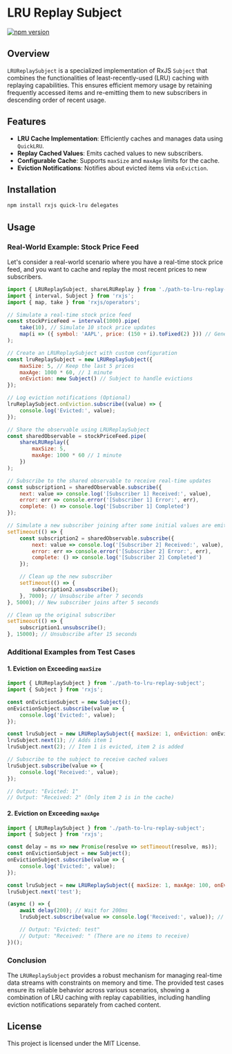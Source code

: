 # LRU Replay Subject

[![npm version](https://badge.fury.io/js/lru-replay-subject.svg)](https://badge.fury.io/js/lru-replay-subject)

## Overview

`LRUReplaySubject` is a specialized implementation of RxJS `Subject` that combines the functionalities of least-recently-used (LRU) caching with replaying capabilities. This ensures efficient memory usage by retaining frequently accessed items and re-emitting them to new subscribers in descending order of recent usage.

## Features

- **LRU Cache Implementation**: Efficiently caches and manages data using `QuickLRU`.
- **Replay Cached Values**: Emits cached values to new subscribers.
- **Configurable Cache**: Supports `maxSize` and `maxAge` limits for the cache.
- **Eviction Notifications**: Notifies about evicted items via `onEviction`.

## Installation

```sh
npm install rxjs quick-lru delegates
```

## Usage

### Real-World Example: Stock Price Feed

Let's consider a real-world scenario where you have a real-time stock price feed, and you want to cache and replay the most recent prices to new subscribers.

```javascript
import { LRUReplaySubject, shareLRUReplay } from './path-to-lru-replay-subject';
import { interval, Subject } from 'rxjs';
import { map, take } from 'rxjs/operators';

// Simulate a real-time stock price feed
const stockPriceFeed = interval(1000).pipe(
    take(10), // Simulate 10 stock price updates
    map(i => ({ symbol: 'AAPL', price: (150 + i).toFixed(2) })) // Generate example stock price data
);

// Create an LRUReplaySubject with custom configuration
const lruReplaySubject = new LRUReplaySubject({
    maxSize: 5, // Keep the last 5 prices
    maxAge: 1000 * 60, // 1 minute
    onEviction: new Subject() // Subject to handle evictions
});

// Log eviction notifications (Optional)
lruReplaySubject.onEviction.subscribe((value) => {
    console.log('Evicted:', value);
});

// Share the observable using LRUReplaySubject
const sharedObservable = stockPriceFeed.pipe(
    shareLRUReplay({
        maxSize: 5,
        maxAge: 1000 * 60 // 1 minute
    })
);

// Subscribe to the shared observable to receive real-time updates
const subscription1 = sharedObservable.subscribe({
    next: value => console.log('[Subscriber 1] Received:', value),
    error: err => console.error('[Subscriber 1] Error:', err),
    complete: () => console.log('[Subscriber 1] Completed')
});

// Simulate a new subscriber joining after some initial values are emitted
setTimeout(() => {
    const subscription2 = sharedObservable.subscribe({
        next: value => console.log('[Subscriber 2] Received:', value),
        error: err => console.error('[Subscriber 2] Error:', err),
        complete: () => console.log('[Subscriber 2] Completed')
    });

    // Clean up the new subscriber
    setTimeout(() => {
        subscription2.unsubscribe();
    }, 7000); // Unsubscribe after 7 seconds
}, 5000); // New subscriber joins after 5 seconds

// Clean up the original subscriber
setTimeout(() => {
    subscription1.unsubscribe();
}, 15000); // Unsubscribe after 15 seconds
```

### Additional Examples from Test Cases

#### 1. Eviction on Exceeding `maxSize`

```javascript
import { LRUReplaySubject } from './path-to-lru-replay-subject';
import { Subject } from 'rxjs';

const onEvictionSubject = new Subject();
onEvictionSubject.subscribe(value => {
    console.log('Evicted:', value);
});

const lruSubject = new LRUReplaySubject({ maxSize: 1, onEviction: onEvictionSubject });
lruSubject.next(1); // Adds item 1
lruSubject.next(2); // Item 1 is evicted, item 2 is added

// Subscribe to the subject to receive cached values
lruSubject.subscribe(value => {
    console.log('Received:', value);
});

// Output: "Evicted: 1"
// Output: "Received: 2" (Only item 2 is in the cache)
```

#### 2. Eviction on Exceeding `maxAge`

```javascript
import { LRUReplaySubject } from './path-to-lru-replay-subject';
import { Subject } from 'rxjs';

const delay = ms => new Promise(resolve => setTimeout(resolve, ms));
const onEvictionSubject = new Subject();
onEvictionSubject.subscribe(value => {
    console.log('Evicted:', value);
});

const lruSubject = new LRUReplaySubject({ maxSize: 1, maxAge: 100, onEviction: onEvictionSubject });
lruSubject.next('test');

(async () => {
    await delay(200); // Wait for 200ms
    lruSubject.subscribe(value => console.log('Received:', value)); // Receives no items since 'test' is expired and evicted

    // Output: "Evicted: test"
    // Output: "Received: " (There are no items to receive)
})();
```

### Conclusion

The `LRUReplaySubject` provides a robust mechanism for managing real-time data streams with constraints on memory and time. The provided test cases ensure its reliable behavior across various scenarios, showing a combination of LRU caching with replay capabilities, including handling eviction notifications separately from cached content.

## License

This project is licensed under the MIT License.